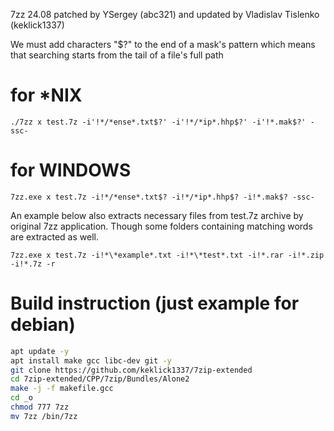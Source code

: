 7zz 24.08 patched by YSergey (abc321) and updated by Vladislav Tislenko (keklick1337)

We must add characters "$?" to the end of a mask's pattern which means that searching starts from the tail of a file's full path

# for *NIX
`./7zz x test.7z -i'!*/*ense*.txt$?' -i'!*/*ip*.hhp$?' -i'!*.mak$?' -ssc-`

# for WINDOWS
`7zz.exe x test.7z -i!*/*ense*.txt$? -i!*/*ip*.hhp$? -i!*.mak$? -ssc-`

An example below also extracts necessary files from test.7z archive by original 7zz application.
Though some folders containing matching words are extracted as well.

`7zz.exe x test.7z -i!*\*example*.txt -i!*\*test*.txt -i!*.rar -i!*.zip -i!*.7z -r`

# Build instruction (just example for debian)
```bash
apt update -y
apt install make gcc libc-dev git -y
git clone https://github.com/keklick1337/7zip-extended
cd 7zip-extended/CPP/7zip/Bundles/Alone2
make -j -f makefile.gcc
cd _o
chmod 777 7zz
mv 7zz /bin/7zz
```
